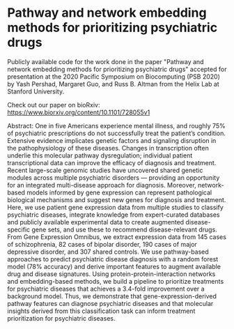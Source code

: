 # Pathway and network embedding methods for prioritizing psychiatric drugs

Publicly available code for the work done in the paper "Pathway and network embedding methods for prioritizing psychiatric drugs" accepted for presentation at the 2020 Pacific Symposium on Biocomputing (PSB 2020) by Yash Pershad, Margaret Guo, and Russ B. Altman from the Helix Lab at Stanford University.

Check out our paper on bioRxiv: https://www.biorxiv.org/content/10.1101/728055v1

Abstract: 
One in five Americans experience mental illness, and roughly 75% of psychiatric prescriptions do not successfully treat the patient’s condition. Extensive evidence implicates genetic factors and signaling disruption in the pathophysiology of these diseases. Changes in transcription often underlie this molecular pathway dysregulation; individual patient transcriptional data can improve the efficacy of diagnosis and treatment. Recent large-scale genomic studies have uncovered shared genetic modules across multiple psychiatric disorders — providing an opportunity for an integrated multi-disease approach for diagnosis. Moreover, network-based models informed by gene expression can represent pathological biological mechanisms and suggest new genes for diagnosis and treatment. Here, we use patient gene expression data from multiple studies to classify psychiatric diseases, integrate knowledge from expert-curated databases and publicly available experimental data to create augmented disease-specific gene sets, and use these to recommend disease-relevant drugs. From Gene Expression Omnibus, we extract expression data from 145 cases of schizophrenia, 82 cases of bipolar disorder, 190 cases of major depressive disorder, and 307 shared controls. We use pathway-based approaches to predict psychiatric disease diagnosis with a random forest model (78% accuracy) and derive important features to augment available drug and disease signatures. Using protein-protein-interaction networks and embedding-based methods, we build a pipeline to prioritize treatments for psychiatric diseases that achieves a 3.4-fold improvement over a background model. Thus, we demonstrate that gene-expression-derived pathway features can diagnose psychiatric diseases and that molecular insights derived from this classification task can inform treatment prioritization for psychiatric diseases.
